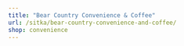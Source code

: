 ```yaml
---
title: "Bear Country Convenience & Coffee"
url: /sitka/bear-country-convenience-and-coffee/
shop: convenience
---
```

